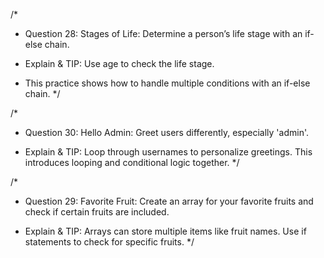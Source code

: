 /*
* Question 28: Stages of Life: Determine a person’s life stage with an if-else chain.

* Explain & TIP: Use age to check the life stage. 
* This practice shows how to handle multiple conditions with an if-else chain.
*/

/*
* Question 30: Hello Admin: Greet users differently, especially 'admin'.

* Explain & TIP: Loop through usernames to personalize greetings. This introduces looping and conditional logic together.
*/

/*
* Question 29: Favorite Fruit: Create an array for your favorite fruits and check if certain fruits are included.

* Explain & TIP: Arrays can store multiple items like fruit names. Use if statements to check for specific fruits.
*/